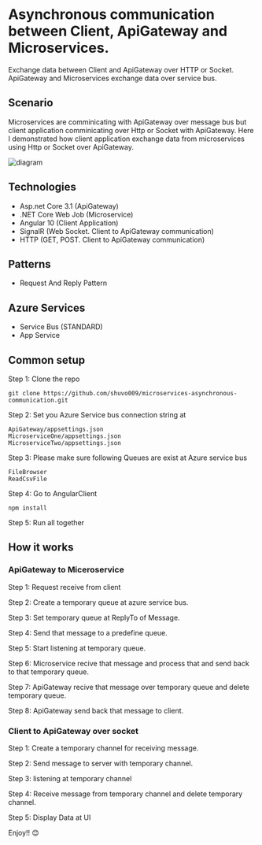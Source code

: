 # Asynchronous communication between Client, ApiGateway and Microservices.
Exchange data between Client and ApiGateway over HTTP or Socket. ApiGateway and Microservices exchange data over service bus.  

## Scenario 
Microservices are comminicating with ApiGateway over message bus but client application comminicating over Http or Socket with ApiGateway. Here I demonstrated how client application exchange data from microservices using Http or Socket over ApiGateway.

![diagram](https://github.com/shuvo009/microservices-asynchronous-communication/blob/main/diagram%20.png)

## Technologies
* Asp.net Core 3.1 (ApiGateway)
* .NET Core Web Job (Microservice)
* Angular 10 (Client Application)
* SignalR (Web Socket. Client to ApiGateway communication) 
* HTTP (GET, POST. Client to ApiGateway communication)

## Patterns
* Request And Reply Pattern

## Azure Services
* Service Bus (STANDARD)
* App Service

## Common setup
Step 1: Clone the repo
```
git clone https://github.com/shuvo009/microservices-asynchronous-communication.git

```
Step 2: Set you Azure Service bus connection string at 
```
ApiGateway/appsettings.json
MicroserviceOne/appsettings.json
MicroserviceTwo/appsettings.json
```
Step 3: Please make sure following Queues are exist at Azure service bus
```
FileBrowser
ReadCsvFile
```
Step 4: Go to AngularClient
```
npm install
```
Step 5: Run all together

## How it works

### ApiGateway to Miceroservice
Step 1: Request receive from client

Step 2: Create a temporary queue at azure service bus.

Step 3: Set temporary queue at ReplyTo of Message.

Step 4: Send that message to a predefine queue.

Step 5: Start listening at temporary queue.

Step 6: Microservice recive that message and process that and send back to that temporary queue.

Step 7: ApiGateway recive that message over temporary queue and delete temporary queue.

Step 8: ApiGateway send back that message to client.

### Client to ApiGateway over socket
Step 1: Create a temporary channel for receiving message.

Step 2: Send message to server with temporary channel.

Step 3: listening at temporary channel

Step 4: Receive message from temporary channel and delete temporary channel.

Step 5: Display Data at UI

Enjoy!! :blush:
